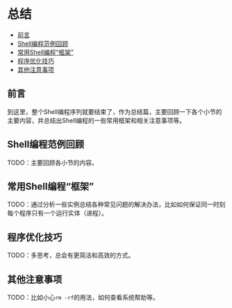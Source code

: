 # 总结

-    [前言](#toc_30143_27506_1)
-    [Shell编程范例回顾](#toc_30143_27506_2)
-    [常用Shell编程“框架”](#toc_30143_27506_3)
-    [程序优化技巧](#toc_30143_27506_4)
-    [其他注意事项](#toc_30143_27506_5)


<span id="toc_30143_27506_1"></span>
## 前言

到这里，整个Shell编程序列就要结束了，作为总结篇，主要回顾一下各个小节的主要内容，并总结出Shell编程的一些常用框架和相关注意事项等。

<span id="toc_30143_27506_2"></span>
## Shell编程范例回顾

TODO：主要回顾各小节的内容。

<span id="toc_30143_27506_3"></span>
## 常用Shell编程“框架”

TODO：通过分析一些实例总结各种常见问题的解决办法，比如如何保证同一时刻每个程序只有一个运行实体（进程）。

<span id="toc_30143_27506_4"></span>
## 程序优化技巧

TODO：多思考，总会有更简洁和高效的方式。

<span id="toc_30143_27506_5"></span>
## 其他注意事项

TODO：比如小心`rm -rf`的用法，如何查看系统帮助等。
